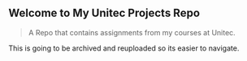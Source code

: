 ## Welcome to My Unitec Projects Repo
> A Repo that contains assignments from my courses at Unitec. 

This is going to be archived and reuploaded so its easier to navigate.
